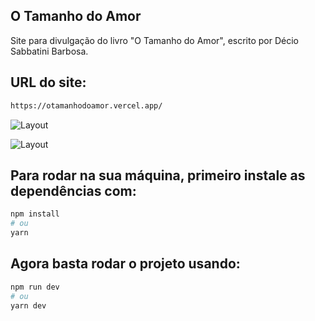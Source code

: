 ## O Tamanho do Amor

Site para divulgação do livro "O Tamanho do Amor", escrito por Décio Sabbatini Barbosa.

## URL do site:

```bash
https://otamanhodoamor.vercel.app/
```

![Layout](https://github.com/Matheus-Oliveira-Pereira/o-tamanho-do-amor/blob/main/src/assets/site-web.gif "Layout implementado para web")

![Layout](https://github.com/Matheus-Oliveira-Pereira/o-tamanho-do-amor/blob/main/src/assets/site-mobile.gif "Layout implementado para mobile")

## Para rodar na sua máquina, primeiro instale as dependências com:

```bash
npm install
# ou
yarn
```

## Agora basta rodar o projeto usando:

```bash
npm run dev
# ou
yarn dev
```

